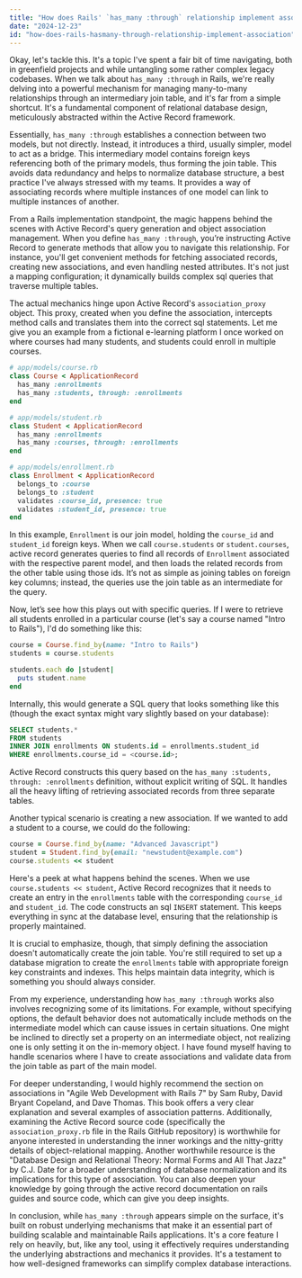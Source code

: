 ```yaml
---
title: "How does Rails' `has_many :through` relationship implement association?"
date: "2024-12-23"
id: "how-does-rails-hasmany-through-relationship-implement-association"
---
```


Okay, let's tackle this. It's a topic I've spent a fair bit of time navigating, both in greenfield projects and while untangling some rather complex legacy codebases. When we talk about `has_many :through` in Rails, we're really delving into a powerful mechanism for managing many-to-many relationships through an intermediary join table, and it's far from a simple shortcut. It's a fundamental component of relational database design, meticulously abstracted within the Active Record framework.

Essentially, `has_many :through` establishes a connection between two models, but not directly. Instead, it introduces a third, usually simpler, model to act as a bridge. This intermediary model contains foreign keys referencing both of the primary models, thus forming the join table. This avoids data redundancy and helps to normalize database structure, a best practice I've always stressed with my teams. It provides a way of associating records where multiple instances of one model can link to multiple instances of another.

From a Rails implementation standpoint, the magic happens behind the scenes with Active Record's query generation and object association management. When you define `has_many :through`, you’re instructing Active Record to generate methods that allow you to navigate this relationship. For instance, you'll get convenient methods for fetching associated records, creating new associations, and even handling nested attributes. It's not just a mapping configuration; it dynamically builds complex sql queries that traverse multiple tables.

The actual mechanics hinge upon Active Record's `association_proxy` object. This proxy, created when you define the association, intercepts method calls and translates them into the correct sql statements. Let me give you an example from a fictional e-learning platform I once worked on where courses had many students, and students could enroll in multiple courses.

```ruby
# app/models/course.rb
class Course < ApplicationRecord
  has_many :enrollments
  has_many :students, through: :enrollments
end

# app/models/student.rb
class Student < ApplicationRecord
  has_many :enrollments
  has_many :courses, through: :enrollments
end

# app/models/enrollment.rb
class Enrollment < ApplicationRecord
  belongs_to :course
  belongs_to :student
  validates :course_id, presence: true
  validates :student_id, presence: true
end
```

In this example, `Enrollment` is our join model, holding the `course_id` and `student_id` foreign keys. When we call `course.students` or `student.courses`, active record generates queries to find all records of `Enrollment` associated with the respective parent model, and then loads the related records from the other table using those ids. It’s not as simple as joining tables on foreign key columns; instead, the queries use the join table as an intermediate for the query.

Now, let’s see how this plays out with specific queries. If I were to retrieve all students enrolled in a particular course (let's say a course named "Intro to Rails"), I'd do something like this:

```ruby
course = Course.find_by(name: "Intro to Rails")
students = course.students

students.each do |student|
  puts student.name
end
```

Internally, this would generate a SQL query that looks something like this (though the exact syntax might vary slightly based on your database):

```sql
SELECT students.*
FROM students
INNER JOIN enrollments ON students.id = enrollments.student_id
WHERE enrollments.course_id = <course.id>;
```

Active Record constructs this query based on the `has_many :students, through: :enrollments` definition, without explicit writing of SQL. It handles all the heavy lifting of retrieving associated records from three separate tables.

Another typical scenario is creating a new association. If we wanted to add a student to a course, we could do the following:

```ruby
course = Course.find_by(name: "Advanced Javascript")
student = Student.find_by(email: "newstudent@example.com")
course.students << student
```

Here's a peek at what happens behind the scenes. When we use `course.students << student`, Active Record recognizes that it needs to create an entry in the `enrollments` table with the corresponding `course_id` and `student_id`. The code constructs an sql `INSERT` statement. This keeps everything in sync at the database level, ensuring that the relationship is properly maintained.

It is crucial to emphasize, though, that simply defining the association doesn't automatically create the join table. You're still required to set up a database migration to create the `enrollments` table with appropriate foreign key constraints and indexes. This helps maintain data integrity, which is something you should always consider.

From my experience, understanding how `has_many :through` works also involves recognizing some of its limitations. For example, without specifying options, the default behavior does not automatically include methods on the intermediate model which can cause issues in certain situations. One might be inclined to directly set a property on an intermediate object, not realizing one is only setting it on the in-memory object. I have found myself having to handle scenarios where I have to create associations and validate data from the join table as part of the main model.

For deeper understanding, I would highly recommend the section on associations in "Agile Web Development with Rails 7" by Sam Ruby, David Bryant Copeland, and Dave Thomas. This book offers a very clear explanation and several examples of association patterns. Additionally, examining the Active Record source code (specifically the `association_proxy.rb` file in the Rails GitHub repository) is worthwhile for anyone interested in understanding the inner workings and the nitty-gritty details of object-relational mapping. Another worthwhile resource is the "Database Design and Relational Theory: Normal Forms and All That Jazz" by C.J. Date for a broader understanding of database normalization and its implications for this type of association. You can also deepen your knowledge by going through the active record documentation on rails guides and source code, which can give you deep insights.

In conclusion, while `has_many :through` appears simple on the surface, it's built on robust underlying mechanisms that make it an essential part of building scalable and maintainable Rails applications. It's a core feature I rely on heavily, but, like any tool, using it effectively requires understanding the underlying abstractions and mechanics it provides. It's a testament to how well-designed frameworks can simplify complex database interactions.
